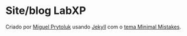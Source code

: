 # Site/blog LabXP

Criado por [Miguel Prytoluk](https://miguel.dev.br) usando [Jekyll](https://jekyllrb.com/) com o  [tema Minimal Mistakes](https://github.com/mmistakes/minimal-mistakes).
